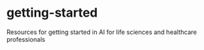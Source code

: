 # getting-started
Resources for getting started in AI for life sciences and healthcare professionals
